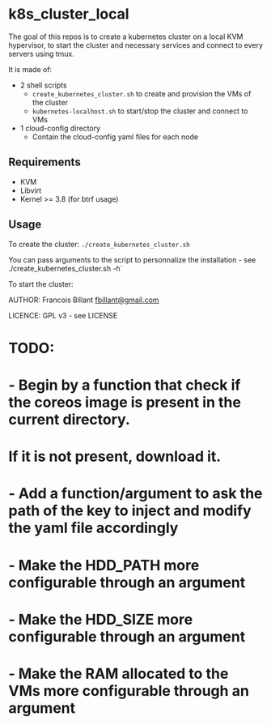 k8s_cluster_local
=================
The goal of this repos is to create a kubernetes cluster on a local KVM hypervisor, to start the cluster and necessary services and connect to every servers using tmux.

It is made of:
- 2 shell scripts
	* `create_kubernetes_cluster.sh` to create and provision the VMs of the cluster
	* `kubernetes-localhost.sh` to start/stop the cluster and connect to VMs
- 1 cloud-config directory
	* Contain the cloud-config yaml files for each node

Requirements
------------
- KVM
- Libvirt
- Kernel >= 3.8 (for btrf usage)

Usage
-----
To create the cluster:
`./create_kubernetes_cluster.sh`

You can pass arguments to the script to personnalize the installation - see ./create_kubernetes_cluster.sh -h`

To start the cluster:


AUTHOR:
  Francois Billant <fbillant@gmail.com>

LICENCE:
  GPL v3 - see LICENSE


# TODO:
# - Begin by a function that check if the coreos image is present in the current directory.
#   If it is not present, download it.
# - Add a function/argument to ask the path of the key to inject and modify the yaml file accordingly
# - Make the HDD_PATH more configurable through an argument
# - Make the HDD_SIZE more configurable through an argument
# - Make the RAM allocated to the VMs more configurable through an argument
#
